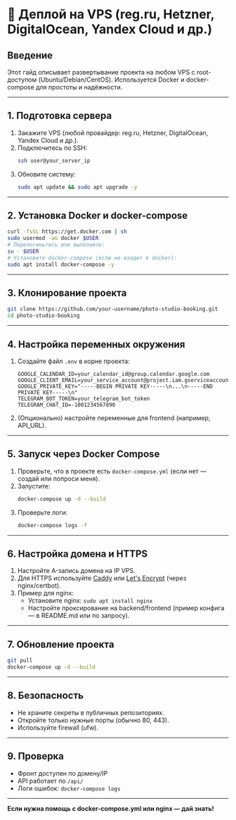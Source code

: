 # 🚀 Деплой на VPS (reg.ru, Hetzner, DigitalOcean, Yandex Cloud и др.)

## Введение
Этот гайд описывает развертывание проекта на любом VPS с root-доступом (Ubuntu/Debian/CentOS). Используется Docker и docker-compose для простоты и надёжности.

---

## 1. Подготовка сервера

1. Закажите VPS (любой провайдер: reg.ru, Hetzner, DigitalOcean, Yandex Cloud и др.).
2. Подключитесь по SSH:
   ```bash
   ssh user@your_server_ip
   ```
3. Обновите систему:
   ```bash
   sudo apt update && sudo apt upgrade -y
   ```

---

## 2. Установка Docker и docker-compose

```bash
curl -fsSL https://get.docker.com | sh
sudo usermod -aG docker $USER
# Перелогиньтесь или выполните:
su - $USER
# Установите docker-compose (если не входит в docker):
sudo apt install docker-compose -y
```

---

## 3. Клонирование проекта

```bash
git clone https://github.com/your-username/photo-studio-booking.git
cd photo-studio-booking
```

---

## 4. Настройка переменных окружения

1. Создайте файл `.env` в корне проекта:
   ```
   GOOGLE_CALENDAR_ID=your_calendar_id@group.calendar.google.com
   GOOGLE_CLIENT_EMAIL=your_service_account@project.iam.gserviceaccount.com
   GOOGLE_PRIVATE_KEY="-----BEGIN PRIVATE KEY-----\n...\n-----END PRIVATE KEY-----\n"
   TELEGRAM_BOT_TOKEN=your_telegram_bot_token
   TELEGRAM_CHAT_ID=-1001234567890
   ```
2. (Опционально) настройте переменные для frontend (например, API_URL).

---

## 5. Запуск через Docker Compose

1. Проверьте, что в проекте есть `docker-compose.yml` (если нет — создай или попроси меня).
2. Запустите:
   ```bash
   docker-compose up -d --build
   ```
3. Проверьте логи:
   ```bash
   docker-compose logs -f
   ```

---

## 6. Настройка домена и HTTPS

1. Настройте A-запись домена на IP VPS.
2. Для HTTPS используйте [Caddy](https://caddyserver.com/) или [Let's Encrypt](https://letsencrypt.org/) (через nginx/certbot).
3. Пример для nginx:
   - Установите nginx: `sudo apt install nginx`
   - Настройте проксирование на backend/frontend (пример конфига — в README.md или по запросу).

---

## 7. Обновление проекта

```bash
git pull
docker-compose up -d --build
```

---

## 8. Безопасность
- Не храните секреты в публичных репозиториях.
- Откройте только нужные порты (обычно 80, 443).
- Используйте firewall (ufw).

---

## 9. Проверка
- Фронт доступен по домену/IP
- API работает по `/api/`
- Логи ошибок: `docker-compose logs`

---

**Если нужна помощь с docker-compose.yml или nginx — дай знать!** 